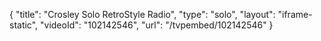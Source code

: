 {
    "title": "Crosley Solo RetroStyle Radio",
    "type": "solo",
    "layout": "iframe-static",
    "videoId": "102142546",
    "url": "\/tvpembed\/102142546"
}